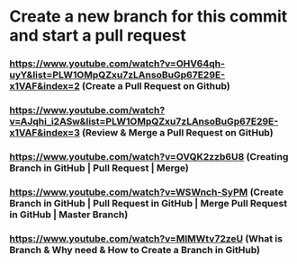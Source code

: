 #  Create a new branch for this commit and start a pull request


### https://www.youtube.com/watch?v=OHV64qh-uyY&list=PLW1OMpQZxu7zLAnsoBuGp67E29E-x1VAF&index=2 (Create a Pull Request on Github)

### https://www.youtube.com/watch?v=AJqhi_i2ASw&list=PLW1OMpQZxu7zLAnsoBuGp67E29E-x1VAF&index=3 (Review & Merge a Pull Request on GitHub)

### https://www.youtube.com/watch?v=OVQK2zzb6U8 (Creating Branch in GitHub | Pull Request | Merge)

### https://www.youtube.com/watch?v=WSWnch-SyPM (Create Branch in GitHub | Pull Request in GitHub | Merge Pull Request in GitHub | Master Branch)

### https://www.youtube.com/watch?v=MIMWtv72zeU (What is Branch & Why need & How to Create a Branch in GitHub)
